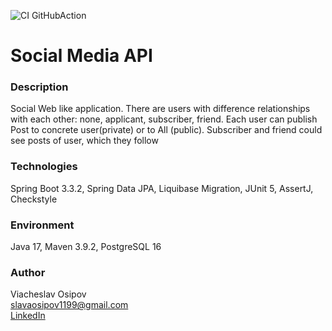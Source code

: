 ![CI GitHubAction](https://github.com/osipov-slava/job4j_social_media_api/actions/workflows/maven.yml/badge.svg)
# Social Media API

### Description
Social Web like application. There are users with difference relationships with each other: 
none, applicant, subscriber, friend. Each user can publish Post to concrete user(private) or to All (public).
Subscriber and friend could see posts of user, which they follow 

### Technologies
Spring Boot 3.3.2, Spring Data JPA, Liquibase Migration, JUnit 5, AssertJ, Checkstyle

### Environment
Java 17, Maven 3.9.2, PostgreSQL 16

### Author
Viacheslav Osipov  
[slavaosipov1199@gmail.com](mailto:slavaosipov1199@gmail.com)  
[LinkedIn](https://www.linkedin.com/in/viacheslav-osipov-67806ab3/)